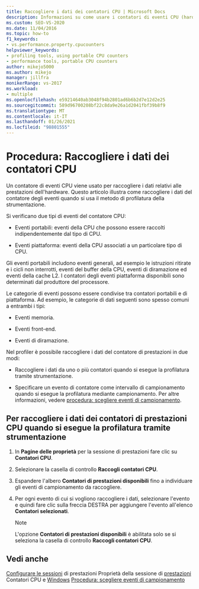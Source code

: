 ```yaml
---
title: Raccogliere i dati dei contatori CPU | Microsoft Docs
description: Informazioni su come usare i contatori di eventi CPU (hardware) per raccogliere dati sulle prestazioni specifici dell'hardware. Questo articolo elenca i vari tipi di eventi.
ms.custom: SEO-VS-2020
ms.date: 11/04/2016
ms.topic: how-to
f1_keywords:
- vs.performance.property.cpucounters
helpviewer_keywords:
- profiling tools, using portable CPU counters
- performance tools, portable CPU counters
author: mikejo5000
ms.author: mikejo
manager: jillfra
monikerRange: vs-2017
ms.workload:
- multiple
ms.openlocfilehash: e59214640ab3048f94b2801ad6b6b2d7e12d2e25
ms.sourcegitcommit: 589d96700208bf22c8da9e26a1d2041fbf39b8f9
ms.translationtype: MT
ms.contentlocale: it-IT
ms.lasthandoff: 01/26/2021
ms.locfileid: "98801555"
---
```

# <a name="how-to-collect-cpu-counter-data"></a>Procedura: Raccogliere i dati dei contatori CPU

Un contatore di eventi CPU viene usato per raccogliere i dati relativi alle prestazioni dell'hardware. Questo articolo illustra come raccogliere i dati del contatore degli eventi quando si usa il metodo di profilatura della strumentazione.

Si verificano due tipi di eventi del contatore CPU:

- Eventi portabili: eventi della CPU che possono essere raccolti indipendentemente dal tipo di CPU.

- Eventi piattaforma: eventi della CPU associati a un particolare tipo di CPU.

Gli eventi portabili includono eventi generali, ad esempio le istruzioni ritirate e i cicli non interrotti, eventi del buffer della CPU, eventi di diramazione ed eventi della cache L2. I contatori degli eventi piattaforma disponibili sono determinati dal produttore del processore.

Le categorie di eventi possono essere condivise tra contatori portabili e di piattaforma. Ad esempio, le categorie di dati seguenti sono spesso comuni a entrambi i tipi:

- Eventi memoria.

- Eventi front-end.

- Eventi di diramazione.

Nel profiler è possibile raccogliere i dati del contatore di prestazioni in due modi:

- Raccogliere i dati da uno o più contatori quando si esegue la profilatura tramite strumentazione.

- Specificare un evento di contatore come intervallo di campionamento quando si esegue la profilatura mediante campionamento. Per altre informazioni, vedere [procedura: scegliere eventi di campionamento](../profiling/how-to-choose-sampling-events.md).

## <a name="to-collect-cpu-performance-counter-data-when-you-profile-by-instrumentation"></a>Per raccogliere i dati dei contatori di prestazioni CPU quando si esegue la profilatura tramite strumentazione

1. In **Pagine delle proprietà** per la sessione di prestazioni fare clic su **Contatori CPU**.

2. Selezionare la casella di controllo **Raccogli contatori CPU**.

3. Espandere l'albero **Contatori di prestazioni disponibili** fino a individuare gli eventi di campionamento da raccogliere.

4. Per ogni evento di cui si vogliono raccogliere i dati, selezionare l'evento e quindi fare clic sulla freccia DESTRA per aggiungere l'evento all'elenco **Contatori selezionati**.

    > [!NOTE]
    > L'opzione **Contatori di prestazioni disponibili** è abilitata solo se si seleziona la casella di controllo **Raccogli contatori CPU**.

## <a name="see-also"></a>Vedi anche

[Configurare le sessioni](../profiling/configuring-performance-sessions.md) 
 di prestazioni Proprietà della sessione di [prestazioni](../profiling/performance-session-properties.md) 
 Contatori CPU e [Windows](../profiling/cpu-and-windows-counters.md) 
 [Procedura: scegliere eventi di campionamento](../profiling/how-to-choose-sampling-events.md)
